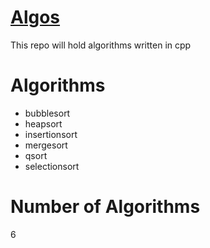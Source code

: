 # [Algos](https://github.com/vishichoudhary/Algos)
This repo will hold algorithms written in cpp

# Algorithms
- bubblesort
- heapsort
- insertionsort
- mergesort
- qsort
- selectionsort

# Number of Algorithms 
6
